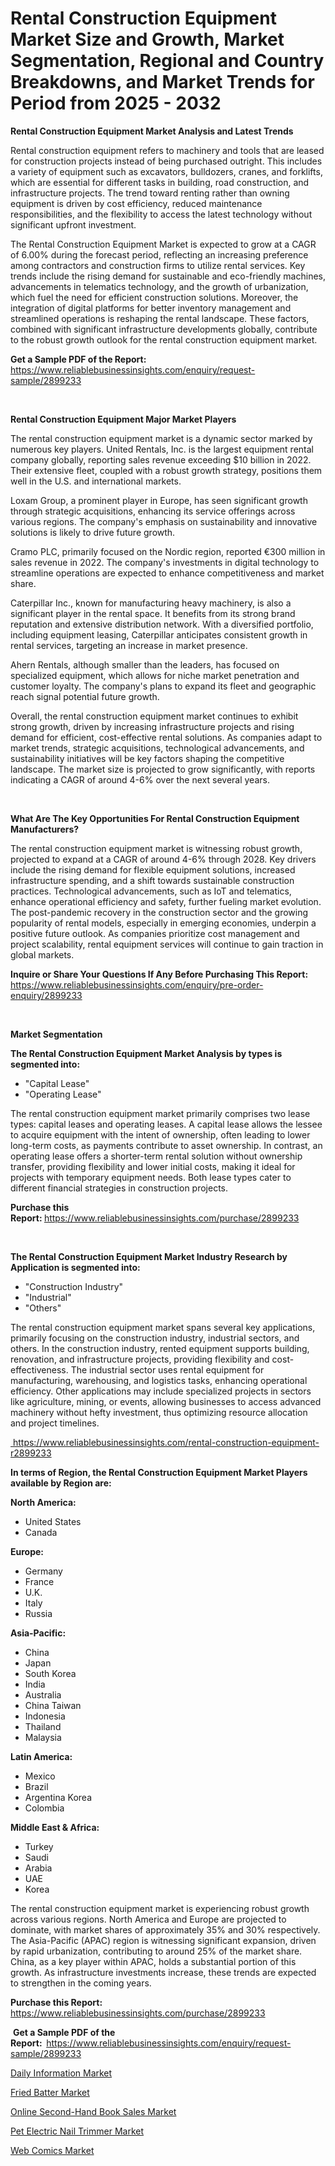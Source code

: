 <p><h1>Rental Construction Equipment Market Size and Growth, Market Segmentation, Regional and Country Breakdowns, and Market Trends for Period from 2025 -  2032</h1></p><p><strong>Rental Construction Equipment Market Analysis and Latest Trends</strong></p>
<p><p>Rental construction equipment refers to machinery and tools that are leased for construction projects instead of being purchased outright. This includes a variety of equipment such as excavators, bulldozers, cranes, and forklifts, which are essential for different tasks in building, road construction, and infrastructure projects. The trend toward renting rather than owning equipment is driven by cost efficiency, reduced maintenance responsibilities, and the flexibility to access the latest technology without significant upfront investment.</p><p>The Rental Construction Equipment Market is expected to grow at a CAGR of 6.00% during the forecast period, reflecting an increasing preference among contractors and construction firms to utilize rental services. Key trends include the rising demand for sustainable and eco-friendly machines, advancements in telematics technology, and the growth of urbanization, which fuel the need for efficient construction solutions. Moreover, the integration of digital platforms for better inventory management and streamlined operations is reshaping the rental landscape. These factors, combined with significant infrastructure developments globally, contribute to the robust growth outlook for the rental construction equipment market.</p></p>
<p><strong>Get a Sample PDF of the Report:&nbsp;</strong> <a href="https://www.reliablebusinessinsights.com/enquiry/request-sample/2899233?utm_campaign=96&utm_medium=2&utm_source=Github&utm_content=ia&utm_term=15032025&utm_id=rental-construction-equipment">https://www.reliablebusinessinsights.com/enquiry/request-sample/2899233</a></p>
<p>&nbsp;</p>
<p><strong>Rental Construction Equipment Major Market Players</strong></p>
<p><p>The rental construction equipment market is a dynamic sector marked by numerous key players. United Rentals, Inc. is the largest equipment rental company globally, reporting sales revenue exceeding $10 billion in 2022. Their extensive fleet, coupled with a robust growth strategy, positions them well in the U.S. and international markets.</p><p>Loxam Group, a prominent player in Europe, has seen significant growth through strategic acquisitions, enhancing its service offerings across various regions. The company's emphasis on sustainability and innovative solutions is likely to drive future growth.</p><p>Cramo PLC, primarily focused on the Nordic region, reported €300 million in sales revenue in 2022. The company's investments in digital technology to streamline operations are expected to enhance competitiveness and market share.</p><p>Caterpillar Inc., known for manufacturing heavy machinery, is also a significant player in the rental space. It benefits from its strong brand reputation and extensive distribution network. With a diversified portfolio, including equipment leasing, Caterpillar anticipates consistent growth in rental services, targeting an increase in market presence.</p><p>Ahern Rentals, although smaller than the leaders, has focused on specialized equipment, which allows for niche market penetration and customer loyalty. The company's plans to expand its fleet and geographic reach signal potential future growth.</p><p>Overall, the rental construction equipment market continues to exhibit strong growth, driven by increasing infrastructure projects and rising demand for efficient, cost-effective rental solutions. As companies adapt to market trends, strategic acquisitions, technological advancements, and sustainability initiatives will be key factors shaping the competitive landscape. The market size is projected to grow significantly, with reports indicating a CAGR of around 4-6% over the next several years.</p></p>
<p>&nbsp;</p>
<p><strong>What Are The Key Opportunities For Rental Construction Equipment Manufacturers?</strong></p>
<p><p>The rental construction equipment market is witnessing robust growth, projected to expand at a CAGR of around 4-6% through 2028. Key drivers include the rising demand for flexible equipment solutions, increased infrastructure spending, and a shift towards sustainable construction practices. Technological advancements, such as IoT and telematics, enhance operational efficiency and safety, further fueling market evolution. The post-pandemic recovery in the construction sector and the growing popularity of rental models, especially in emerging economies, underpin a positive future outlook. As companies prioritize cost management and project scalability, rental equipment services will continue to gain traction in global markets.</p></p>
<p><strong>Inquire or Share Your Questions If Any Before Purchasing This Report:</strong> <a href="https://www.reliablebusinessinsights.com/enquiry/pre-order-enquiry/2899233?utm_campaign=96&utm_medium=2&utm_source=Github&utm_content=ia&utm_term=15032025&utm_id=rental-construction-equipment">https://www.reliablebusinessinsights.com/enquiry/pre-order-enquiry/2899233</a></p>
<p>&nbsp;</p>
<p><strong>Market Segmentation</strong></p>
<p><strong>The Rental Construction Equipment Market Analysis by types is segmented into:</strong></p>
<p><ul><li>"Capital Lease"</li><li>"Operating Lease"</li></ul></p>
<p><p>The rental construction equipment market primarily comprises two lease types: capital leases and operating leases. A capital lease allows the lessee to acquire equipment with the intent of ownership, often leading to lower long-term costs, as payments contribute to asset ownership. In contrast, an operating lease offers a shorter-term rental solution without ownership transfer, providing flexibility and lower initial costs, making it ideal for projects with temporary equipment needs. Both lease types cater to different financial strategies in construction projects.</p></p>
<p><strong>Purchase this Report:&nbsp;</strong><a href="https://www.reliablebusinessinsights.com/purchase/2899233?utm_campaign=96&utm_medium=2&utm_source=Github&utm_content=ia&utm_term=15032025&utm_id=rental-construction-equipment">https://www.reliablebusinessinsights.com/purchase/2899233</a></p>
<p>&nbsp;</p>
<p><strong>The Rental Construction Equipment Market Industry Research by Application is segmented into:</strong></p>
<p><ul><li>"Construction Industry"</li><li>"Industrial"</li><li>"Others"</li></ul></p>
<p><p>The rental construction equipment market spans several key applications, primarily focusing on the construction industry, industrial sectors, and others. In the construction industry, rented equipment supports building, renovation, and infrastructure projects, providing flexibility and cost-effectiveness. The industrial sector uses rental equipment for manufacturing, warehousing, and logistics tasks, enhancing operational efficiency. Other applications may include specialized projects in sectors like agriculture, mining, or events, allowing businesses to access advanced machinery without hefty investment, thus optimizing resource allocation and project timelines.</p></p>
<p><a href="https://www.reliablebusinessinsights.com/rental-construction-equipment-r2899233?utm_campaign=96&utm_medium=2&utm_source=Github&utm_content=ia&utm_term=15032025&utm_id=rental-construction-equipment">&nbsp;https://www.reliablebusinessinsights.com/rental-construction-equipment-r2899233</a></p>
<p><strong>In terms of Region, the Rental Construction Equipment Market Players available by Region are:</strong></p>
<p>
    <p> <strong> North America: </strong>
        <ul>
            <li>United States</li>
            <li>Canada</li>
        </ul>
        </p> 
    <p> <strong> Europe: </strong>
        <ul>
            <li>Germany</li>
            <li>France</li>
            <li>U.K.</li>
            <li>Italy</li>
            <li>Russia</li>
        </ul>
        </p> 
    <p> <strong> Asia-Pacific: </strong>
        <ul>
            <li>China</li>
            <li>Japan</li>
            <li>South Korea</li>
            <li>India</li>
            <li>Australia</li>
            <li>China Taiwan</li>
            <li>Indonesia</li>
            <li>Thailand</li>
            <li>Malaysia</li>
        </ul>
        </p> 
    <p> <strong> Latin America: </strong>
        <ul>
            <li>Mexico</li>
            <li>Brazil</li>
            <li>Argentina Korea</li>
            <li>Colombia</li>
        </ul>
        </p> 
    <p> <strong> Middle East & Africa: </strong>
        <ul>
            <li>Turkey</li>
            <li>Saudi</li>
            <li>Arabia</li>
            <li>UAE</li>
            <li>Korea</li>
        </ul>
    </p>
    </p>
<p><p>The rental construction equipment market is experiencing robust growth across various regions. North America and Europe are projected to dominate, with market shares of approximately 35% and 30% respectively. The Asia-Pacific (APAC) region is witnessing significant expansion, driven by rapid urbanization, contributing to around 25% of the market share. China, as a key player within APAC, holds a substantial portion of this growth. As infrastructure investments increase, these trends are expected to strengthen in the coming years.</p></p>
<p><strong>Purchase this Report: </strong><a href="https://www.reliablebusinessinsights.com/purchase/2899233?utm_campaign=96&utm_medium=2&utm_source=Github&utm_content=ia&utm_term=15032025&utm_id=rental-construction-equipment">https://www.reliablebusinessinsights.com/purchase/2899233</a></p>
<p>&nbsp;<strong>Get a Sample PDF of the Report:&nbsp;&nbsp;</strong><a href="https://www.reliablebusinessinsights.com/enquiry/request-sample/2899233?utm_campaign=96&utm_medium=2&utm_source=Github&utm_content=ia&utm_term=15032025&utm_id=rental-construction-equipment">https://www.reliablebusinessinsights.com/enquiry/request-sample/2899233</a></p>
<p><strong></strong></p>
<p><p><a href="https://github.com/forttgoddym7/Market-Research-Report-List-1/blob/main/daily-information-market.md?utm_campaign=96&utm_medium=2&utm_source=Github&utm_content=ia&utm_term=15032025&utm_id=rental-construction-equipment">Daily Information Market</a></p><p><a href="https://github.com/kimomeifbnu26/Market-Research-Report-List-1/blob/main/fried-batter-market.md?utm_campaign=96&utm_medium=2&utm_source=Github&utm_content=ia&utm_term=15032025&utm_id=rental-construction-equipment">Fried Batter Market</a></p><p><a href="https://github.com/kabotcaddoub/Market-Research-Report-List-1/blob/main/online-second-hand-book-sales-market.md?utm_campaign=96&utm_medium=2&utm_source=Github&utm_content=ia&utm_term=15032025&utm_id=rental-construction-equipment">Online Second-Hand Book Sales Market</a></p><p><a href="https://github.com/duskodazzi34/Market-Research-Report-List-1/blob/main/pet-electric-nail-trimmer-market.md?utm_campaign=96&utm_medium=2&utm_source=Github&utm_content=ia&utm_term=15032025&utm_id=rental-construction-equipment">Pet Electric Nail Trimmer Market</a></p><p><a href="https://github.com/daddskokenk4/Market-Research-Report-List-1/blob/main/web-comics-market.md?utm_campaign=96&utm_medium=2&utm_source=Github&utm_content=ia&utm_term=15032025&utm_id=rental-construction-equipment">Web Comics Market</a></p></p>